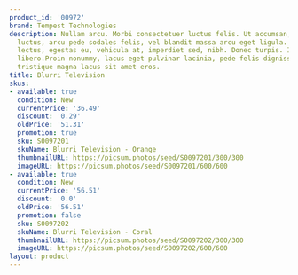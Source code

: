 ```yaml
---
product_id: '00972'
brand: Tempest Technologies
description: Nullam arcu. Morbi consectetuer luctus felis. Ut accumsan, neque id gravida
  luctus, arcu pede sodales felis, vel blandit massa arcu eget ligula. Cras purus
  lectus, egestas eu, vehicula at, imperdiet sed, nibh. Donec turpis. In semper bibendum
  libero.Proin nonummy, lacus eget pulvinar lacinia, pede felis dignissim leo, vitae
  tristique magna lacus sit amet eros.
title: Blurri Television
skus:
- available: true
  condition: New
  currentPrice: '36.49'
  discount: '0.29'
  oldPrice: '51.31'
  promotion: true
  sku: S0097201
  skuName: Blurri Television - Orange
  thumbnailURL: https://picsum.photos/seed/S0097201/300/300
  imageURL: https://picsum.photos/seed/S0097201/600/600
- available: true
  condition: New
  currentPrice: '56.51'
  discount: '0.0'
  oldPrice: '56.51'
  promotion: false
  sku: S0097202
  skuName: Blurri Television - Coral
  thumbnailURL: https://picsum.photos/seed/S0097202/300/300
  imageURL: https://picsum.photos/seed/S0097202/600/600
layout: product
---
```

